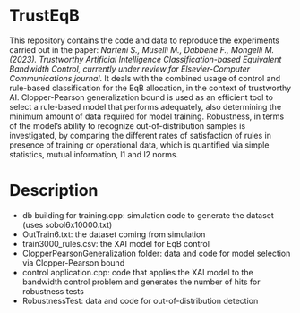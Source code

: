 # TrustEqB
This repository contains the code and data to reproduce the experiments carried out in the paper: _Narteni S., Muselli M., Dabbene F., Mongelli M. (2023). Trustworthy Artificial Intelligence Classification-based Equivalent Bandwidth Control, currently under review for Elsevier-Computer Communications journal_.
It deals with the combined usage of control and rule-based classification for the EqB allocation, in the context of trustworthy AI.
Clopper-Pearson generalization bound is used as an efficient tool to select a rule-based model that performs adequately,
also determining the minimum amount of data required for model training. Robustness, in terms of the model’s ability to recognize out-of-distribution samples is investigated, by comparing the different rates of satisfaction of rules in presence of training or operational data, which is quantified via simple statistics, mutual information, l1 and l2 norms.


# Description
- db building for training.cpp: simulation code to generate the dataset (uses sobol6x10000.txt)
- OutTrain6.txt: the dataset coming from simulation
- train3000_rules.csv: the XAI model for EqB control
- ClopperPearsonGeneralization folder: data and code for model selection via Clopper-Pearson bound
- control application.cpp: code that applies the XAI model to the bandwidth control problem and generates the number of hits for robustness tests
- RobustnessTest: data and code for out-of-distribution detection


